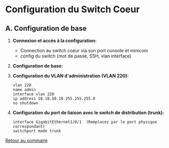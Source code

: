 # Configuration du Switch Coeur

## A. Configuration de base

1. **Connexion et accès à la configuration:**
    - Connection au switch coeur via son port console et minicom
    - config du switch (mot de passe, SSH, vlan interface) 

2. **Configuration de base:**
  

3. **Configuration du VLAN d'administration (VLAN 220):**
    ```plaintext
    vlan 220
    name admin
    interface vlan 220
    ip address 10.10.10.10 255.255.255.0
    no shutdown
    ```

4. **Configuration du port de liaison avec le switch de distribution (trunk):**
    ```plaintext
    interface GigabitEthernet1/0/1  (Remplacez par le port physique correspondant)
    switchport mode trunk
    ```

[Retour au sommaire](index.md)